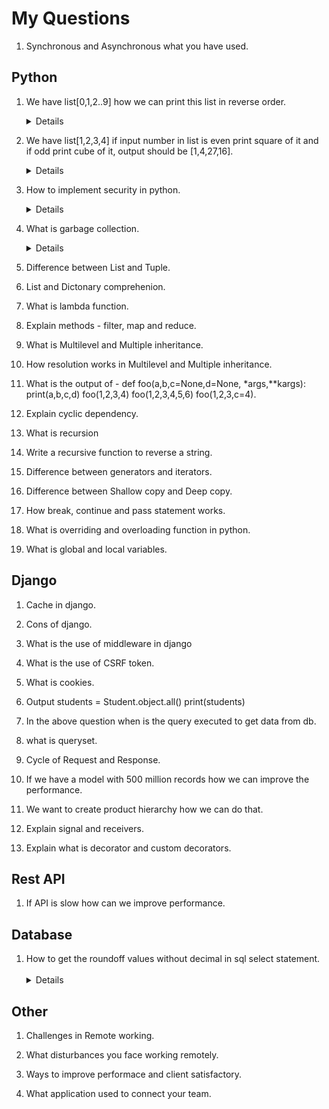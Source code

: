 # My Questions

1.  Synchronous and Asynchronous what you have used.


## Python

1.  We have list[0,1,2..9] how we can print this list in reverse order.
&emsp;<details>Use rever method of list, this will reverse the list whenever it is referred.
`list.reverse()`

1.  We have list[1,2,3,4] if input number in list is even print square of it and if odd print cube of it, output should be [1,4,27,16].
&emsp;<details>
Use % operator for getting the remainder input % 2 == 0 to get square = num**2 to get cube = num**3
    
1.  How to implement security in python.
&emsp;<details>
Careful when downloading the package PyPl-packages issues can be reported but package added to pypl does not undergo review. We can use https://snyk.io/advisor/ to check package security health.
<br>Use virtual environment - if you install a package dependency with malicious code in one project, it will not affect the others. Each project’s packages are isolated from each other.
<br>Set `Debug = False` in production - Displaying errors in our code publicly could show a weakness in our security that will be exploited.
<br>Make sure to switch debugging to False in production to prevent leaking sensitive application information to attackers.
<br>Be careful with string formatting.
<br>- (De)serialize very cautiously - When handling data deserialization in Python, I’ll recommend only deserializing data from a trusted source as its possible that a malicious arbitrary code could be hidden in the data.
<br>* Do not use the system standard version of Python - problem with build python is its not latest version.
<br> Always double check before commiting any file to git that it does not contain any password or sensitive information.
<br> Protect against SQL injections.
<br> Use abosulte import instead of relative import.
<br>&emsp;from package1 import module1 /* Absolute Import */
<br>&emsp;from .some_module import some_class /* Relative Import */
<br>Use the latest version of your HTTP requests library, confirm if the library is handling the SSL verification of the source you sent requests to, if you are using standard library urllib,  you should follow best practices to prevent request smuggling.
    
1.  What is garbage collection.
&emsp;<details>
Prior to Python version 2.0, the Python interpreter only used reference counting for memory management.
Reference counting works by counting the number of times an object is referenced by other objects in the system. When references to an object are removed, the reference count for an object is decremented.When the reference count becomes zero, the object is deallocated.
    
1.  Difference between List and Tuple.

1.  List and Dictonary comprehenion.
    
1.  What is lambda function.
    
1.  Explain methods - filter, map and reduce.
    
1.  What is Multilevel and Multiple inheritance.
    
1.  How resolution works in Multilevel and Multiple inheritance.
    
1.  What is the output of - 
def foo(a,b,c=None,d=None, *args,**kargs):
print(a,b,c,d)
foo(1,2,3,4)
foo(1,2,3,4,5,6)
foo(1,2,3,c=4).
    
1.  Explain cyclic dependency.
    
1.  What is recursion
    
1.  Write a recursive function to reverse a string.
    
1.  Difference between generators and iterators.
    
1.  Difference between Shallow copy and Deep copy.
    
1.  How break, continue and pass statement works.
    
1.  What is overriding and overloading function in python.
    
1.  What is global and local variables.

## Django

1.  Cache in django.
    
1.  Cons of django.
    
1.  What is the use of middleware in django
    
1.  What is the use of CSRF token.
    
1.  What is cookies.
    
1.  Output
students = Student.object.all()
print(students)
    
1.  In the above question when is the query executed to get data from db.
    
1.  what is queryset.
    
1.  Cycle of Request and Response.
    
1.  If we have a model with 500 million records how we can improve the performance.

1.  We want to create product hierarchy how we can do that.
    
1.  Explain signal and receivers.
    
1.  Explain what is decorator and custom decorators.
    
## Rest API

1.  If API is slow how can we improve performance.

    
## Database

1.  How to get the roundoff values without decimal in sql select statement.
&emsp;<details>
Use the ROUND() function to round of the number it takes 2 arguments Round(number, decimal) where number is the input number to be round off and decimal is no of decimal places to be round off.
`SELECT ROUND(SALARY) FROM DEPARTMENT`.

## Other
    
1.  Challenges in Remote working.
    
1.  What disturbances you face working remotely.
    
1.  Ways to improve performace and client satisfactory.

1.  What application used to connect your team.
